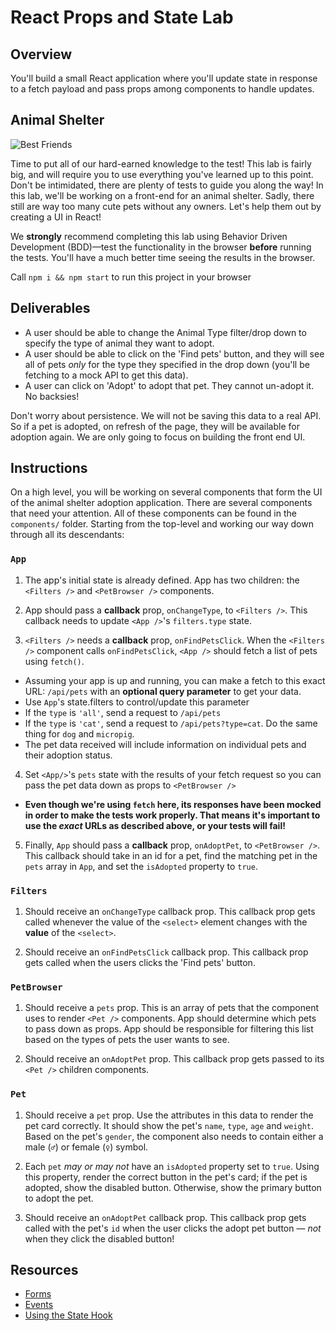 # React Props and State Lab

## Overview

You'll build a small React application where you'll update state in response to
a fetch payload and pass props among components to handle updates.

## Animal Shelter

![Best Friends](https://media.giphy.com/media/xTiTnz5OOUn49wKbg4/giphy.gif)

Time to put all of our hard-earned knowledge to the test! This lab is fairly
big, and will require you to use everything you've learned up to this point.
Don't be intimidated, there are plenty of tests to guide you along the way! In
this lab, we'll be working on a front-end for an animal shelter. Sadly, there
still are way too many cute pets without any owners. Let's help them out by
creating a UI in React!

We **strongly** recommend completing this lab using Behavior Driven Development
(BDD)––test the functionality in the browser **before** running the tests.
You'll have a much better time seeing the results in the browser.

Call `npm i && npm start` to run this project in your browser

## Deliverables

- A user should be able to change the Animal Type filter/drop down to specify
  the type of animal they want to adopt.
- A user should be able to click on the 'Find pets' button, and they will see
  all of pets _only_ for the type they specified in the drop down (you'll be
  fetching to a mock API to get this data).
- A user can click on 'Adopt' to adopt that pet. They cannot un-adopt it. No
  backsies!

Don't worry about persistence. We will not be saving this data to a real API. So
if a pet is adopted, on refresh of the page, they will be available for adoption
again. We are only going to focus on building the front end UI.

## Instructions

On a high level, you will be working on several components that form the UI of
the animal shelter adoption application. There are several components that need
your attention. All of these components can be found in the `components/`
folder. Starting from the top-level and working our way down through all its
descendants:

### `App`

1. The app's initial state is already defined. App has two children: the
    `<Filters />` and `<PetBrowser />` components.

2. App should pass a **callback** prop, `onChangeType`, to `<Filters />`. This
   callback needs to update `<App />`'s `filters.type` state.

3. `<Filters />` needs a **callback** prop, `onFindPetsClick`. When the
   `<Filters />` component calls `onFindPetsClick`, `<App />` should fetch a
   list of pets using `fetch()`.

  - Assuming your app is up and running, you can make a fetch to this exact URL:
    `/api/pets` with an **optional query parameter** to get your data.
  - Use `App`'s state.filters to control/update this parameter
  - If the `type` is `'all'`, send a request to `/api/pets`
  - If the `type` is `'cat'`, send a request to `/api/pets?type=cat`. Do the
    same thing for `dog` and `micropig`.
  - The pet data received will include information on individual pets and their
    adoption status.

4. Set `<App/>`'s `pets` state with the results of your fetch request so
    you can pass the pet data down as props to `<PetBrowser />`

  - **Even though we're using `fetch` here, its responses have been mocked in
    order to make the tests work properly. That means it's important to use the
    _exact_ URLs as described above, or your tests will fail!**

5. Finally, `App` should pass a **callback** prop, `onAdoptPet`, to `<PetBrowser
   />`. This callback should take in an id for a pet, find the matching pet in
   the `pets` array in `App`, and set the `isAdopted` property to `true`.

### `Filters`

1.  Should receive an `onChangeType` callback prop. This callback prop gets
    called whenever the value of the `<select>` element changes with the
    **value** of the `<select>`.

2.  Should receive an `onFindPetsClick` callback prop. This callback prop gets
    called when the users clicks the 'Find pets' button.

### `PetBrowser`

1.  Should receive a `pets` prop. This is an array of pets that the component
    uses to render `<Pet />` components. App should determine which pets to pass
    down as props. App should be responsible for filtering this list based on
    the types of pets the user wants to see.

2.  Should receive an `onAdoptPet` prop. This callback prop gets passed to its
    `<Pet />` children components.

### `Pet`

1.  Should receive a `pet` prop. Use the attributes in this data to render the
    pet card correctly. It should show the pet's `name`, `type`, `age` and
    `weight`. Based on the pet's `gender`, the component also needs to contain
    either a male (`♂`) or female (`♀`) symbol.

2.  Each `pet` _may or may not_ have an `isAdopted` property set to `true`.
    Using this property, render the correct button in the pet's card; if the pet
    is adopted, show the disabled button. Otherwise, show the primary button to
    adopt the pet.

3.  Should receive an `onAdoptPet` callback prop. This callback prop gets called
    with the pet's `id` when the user clicks the adopt pet button — _not_ when
    they click the disabled button!

## Resources

- [Forms](https://reactjs.org/docs/forms.html)
- [Events](https://reactjs.org/docs/handling-events.html)
- [Using the State Hook](https://reactjs.org/docs/hooks-state.html)

